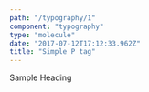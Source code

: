 ```yaml
---
path: "/typography/1"
component: "typography"
type: "molecule"
date: "2017-07-12T17:12:33.962Z"
title: "Simple P tag"
---
```

<Box>
  <P>
    <Heading.h1>Sample Heading</Heading.h1>
  </P>
</Box>